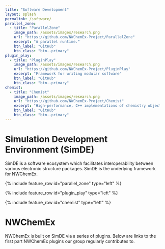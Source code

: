 ```yaml
---
title: "Software Development"
layout: splash
permalink: /software/
parallel_zone:
  - title: "ParallelZone"
    image_path: /assets/images/research.png
    url: "https://github.com/NWChemEx-Project/ParallelZone"
    excerpt: "A parallel runtime."
    btn_label: "GitHub"
    btn_class: "btn--primary"
plugin_play:
  - title: "PluginPlay"
    image_path: /assets/images/research.png
    url: "https://github.com/NWChemEx-Project/PluginPlay"
    excerpt: "Framework for writing modular software"
    btn_label: "GitHub"
    btn_class: "btn--primary"
chemist:
  - title: "Chemist"
    image_path: /assets/images/research.png
    url: "https://github.com/NWChemEx-Project/Chemist"
    excerpt: "High-performance, C++ implementations of chemistry objects"
    btn_label: "GitHub"
    btn_class: "btn--primary"
---
```


# Simulation Development Environment (SimDE)

SimDE is a software ecosystem which facilitates interoperability between various
electronic structure packages. SimDE is the underlying framework for NWChemEx.

{% include feature_row id="parallel_zone" type="left" %}

{% include feature_row id="plugin_play" type="left" %}

{% include feature_row id="chemist" type="left" %}

# NWChemEx

NWChemEx is built on SimDE via  a series of plugins. Below are links to the
first part NWChemEx plugins our group regularly contributes to.